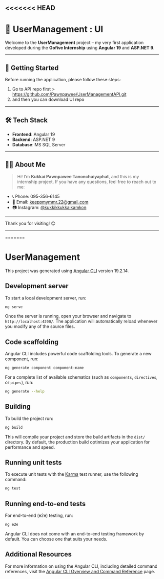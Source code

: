 <<<<<<< HEAD
---

# 🌟 UserManagement : UI

Welcome to the **UserManagement** project – my very first application developed during the **Gofive Internship** using **Angular 19** and **ASP.NET 9**.

---

## 🚀 Getting Started

Before running the application, please follow these steps:

1. Go to API repo first > https://github.com/Pawnpawee/UserManagementAPI.git
2. and then you can download UI repo 

---

## 🛠️ Tech Stack

* **Frontend**: Angular 19
* **Backend**: ASP.NET 9
* **Database**: MS SQL Server

---

## 🙋‍♀️ About Me

> Hi! I’m **Kukkai Pawnpawee Tanonchaiyaphat**, and this is my internship project.
> If you have any questions, feel free to reach out to me:

* 📞 Phone: 095-356-6145
* 📧 Email: [keeppmymmr.22@gmail.com](mailto:keeppmymmr.22@gmail.com)
* 📷 Instagram: [@kukkikkukkaikamkon](https://instagram.com/kukkikkukkaikamkon)

---

Thank you for visiting! 😊

---


=======
# UserManagement

This project was generated using [Angular CLI](https://github.com/angular/angular-cli) version 19.2.14.

## Development server

To start a local development server, run:

```bash
ng serve
```

Once the server is running, open your browser and navigate to `http://localhost:4200/`. The application will automatically reload whenever you modify any of the source files.

## Code scaffolding

Angular CLI includes powerful code scaffolding tools. To generate a new component, run:

```bash
ng generate component component-name
```

For a complete list of available schematics (such as `components`, `directives`, or `pipes`), run:

```bash
ng generate --help
```

## Building

To build the project run:

```bash
ng build
```

This will compile your project and store the build artifacts in the `dist/` directory. By default, the production build optimizes your application for performance and speed.

## Running unit tests

To execute unit tests with the [Karma](https://karma-runner.github.io) test runner, use the following command:

```bash
ng test
```

## Running end-to-end tests

For end-to-end (e2e) testing, run:

```bash
ng e2e
```

Angular CLI does not come with an end-to-end testing framework by default. You can choose one that suits your needs.

## Additional Resources

For more information on using the Angular CLI, including detailed command references, visit the [Angular CLI Overview and Command Reference](https://angular.dev/tools/cli) page.

